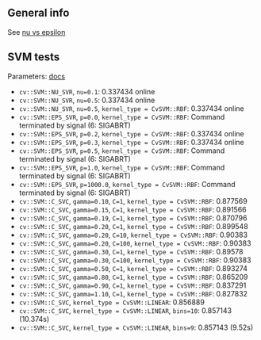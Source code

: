 ## General info

See [nu vs epsilon](http://stats.stackexchange.com/a/167545/25741)


## SVM tests

Parameters: [docs](http://docs.opencv.org/3.0-beta/modules/ml/doc/support_vector_machines.html#svm-params-params)

* `cv::SVM::NU_SVR`, `nu=0.1`: 0.337434 online
* `cv::SVM::NU_SVR`, `nu=0.5`: 0.337434 online
* `cv::SVM::NU_SVR`, `nu=0.5`, `kernel_type = CvSVM::RBF`: 0.337434 online
* `cv::SVM::EPS_SVR`, `p=0.0`, `kernel_type = CvSVM::RBF`: Command terminated by signal (6: SIGABRT)
* `cv::SVM::EPS_SVR`, `p=0.2`, `kernel_type = CvSVM::RBF`: 0.337434 online
* `cv::SVM::EPS_SVR`, `p=0.3`, `kernel_type = CvSVM::RBF`: 0.337434 online
* `cv::SVM::EPS_SVR`, `p=0.5`, `kernel_type = CvSVM::RBF`: Command terminated by signal (6: SIGABRT)
* `cv::SVM::EPS_SVR`, `p=1.0`, `kernel_type = CvSVM::RBF`: Command terminated by signal (6: SIGABRT)
* `cv::SVM::EPS_SVR`, `p=1000.0`, `kernel_type = CvSVM::RBF`: Command terminated by signal (6: SIGABRT)
* `cv::SVM::C_SVC`, `gamma=0.10`, `C=1`, `kernel_type = CvSVM::RBF`: 0.877569
* `cv::SVM::C_SVC`, `gamma=0.15`, `C=1`, `kernel_type = CvSVM::RBF`: 0.891566
* `cv::SVM::C_SVC`, `gamma=0.19`, `C=1`, `kernel_type = CvSVM::RBF`: 0.870796
* `cv::SVM::C_SVC`, `gamma=0.20`, `C=1`, `kernel_type = CvSVM::RBF`: 0.899548
* `cv::SVM::C_SVC`, `gamma=0.20`, `C=10`, `kernel_type = CvSVM::RBF`: 0.90383
* `cv::SVM::C_SVC`, `gamma=0.20`, `C=100`, `kernel_type = CvSVM::RBF`: 0.90383
* `cv::SVM::C_SVC`, `gamma=0.30`, `C=1`, `kernel_type = CvSVM::RBF`: 0.89578
* `cv::SVM::C_SVC`, `gamma=0.30`, `C=100`, `kernel_type = CvSVM::RBF`: 0.90383
* `cv::SVM::C_SVC`, `gamma=0.50`, `C=1`, `kernel_type = CvSVM::RBF`: 0.893274
* `cv::SVM::C_SVC`, `gamma=0.80`, `C=1`, `kernel_type = CvSVM::RBF`: 0.865209
* `cv::SVM::C_SVC`, `gamma=0.90`, `C=1`, `kernel_type = CvSVM::RBF`: 0.837291
* `cv::SVM::C_SVC`, `gamma=1.10`, `C=1`, `kernel_type = CvSVM::RBF`: 0.827832
* `cv::SVM::C_SVC`, `kernel_type = CvSVM::LINEAR`: 0.856889
* `cv::SVM::C_SVC`, `kernel_type = CvSVM::LINEAR`, `bins=10`: 0.857143 (10.374s)
* `cv::SVM::C_SVC`, `kernel_type = CvSVM::LINEAR`, `bins=9`: 0.857143 (9.52s)
